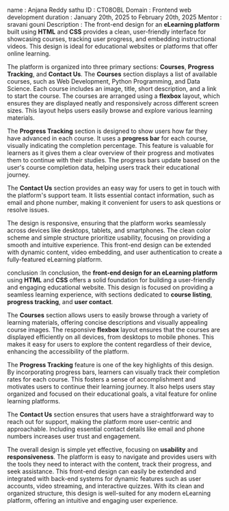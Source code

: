 name : Anjana Reddy sathu
ID : CT08OBL
Domain : Frontend web development
duration : January 20th, 2025 to February 20th, 2025
Mentor : sravani gouni
Description : The front-end design for an **eLearning platform** built using **HTML** and **CSS** provides a clean, user-friendly interface for showcasing courses, tracking user progress, and embedding instructional videos. This design is ideal for educational websites or platforms that offer online learning.

The platform is organized into three primary sections: **Courses**, **Progress Tracking**, and **Contact Us**. The **Courses** section displays a list of available courses, such as Web Development, Python Programming, and Data Science. Each course includes an image, title, short description, and a link to start the course. The courses are arranged using a **flexbox** layout, which ensures they are displayed neatly and responsively across different screen sizes. This layout helps users easily browse and explore various learning materials.

The **Progress Tracking** section is designed to show users how far they have advanced in each course. It uses a **progress bar** for each course, visually indicating the completion percentage. This feature is valuable for learners as it gives them a clear overview of their progress and motivates them to continue with their studies. The progress bars update based on the user's course completion data, helping users track their educational journey.

The **Contact Us** section provides an easy way for users to get in touch with the platform's support team. It lists essential contact information, such as email and phone number, making it convenient for users to ask questions or resolve issues.

The design is responsive, ensuring that the platform works seamlessly across devices like desktops, tablets, and smartphones. The clean color scheme and simple structure prioritize usability, focusing on providing a smooth and intuitive experience. This front-end design can be extended with dynamic content, video embedding, and user authentication to create a fully-featured eLearning platform.

conclusion :In conclusion, the **front-end design for an eLearning platform** using **HTML** and **CSS** offers a solid foundation for building a user-friendly and engaging educational website. This design is focused on providing a seamless learning experience, with sections dedicated to **course listing**, **progress tracking**, and **user contact**.

The **Courses** section allows users to easily browse through a variety of learning materials, offering concise descriptions and visually appealing course images. The responsive **flexbox** layout ensures that the courses are displayed efficiently on all devices, from desktops to mobile phones. This makes it easy for users to explore the content regardless of their device, enhancing the accessibility of the platform.

The **Progress Tracking** feature is one of the key highlights of this design. By incorporating progress bars, learners can visually track their completion rates for each course. This fosters a sense of accomplishment and motivates users to continue their learning journey. It also helps users stay organized and focused on their educational goals, a vital feature for online learning platforms.

The **Contact Us** section ensures that users have a straightforward way to reach out for support, making the platform more user-centric and approachable. Including essential contact details like email and phone numbers increases user trust and engagement.

The overall design is simple yet effective, focusing on **usability** and **responsiveness**. The platform is easy to navigate and provides users with the tools they need to interact with the content, track their progress, and seek assistance. This front-end design can easily be extended and integrated with back-end systems for dynamic features such as user accounts, video streaming, and interactive quizzes. With its clean and organized structure, this design is well-suited for any modern eLearning platform, offering an intuitive and engaging user experience.
